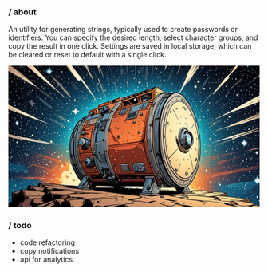 ### / about

An utility for generating strings, typically used to create passwords or identifiers. You can specify the desired length, select character groups, and copy the result in one click. Settings are saved in local storage, which can be cleared or reset to default with a single click.

![a generator on a background of stars in the style of a comic book](https://raw.githubusercontent.com/jhru/stringerator/main/public/stringerator.jpg)

### / todo

-   code refactoring
-   copy notifications
-   api for analytics
